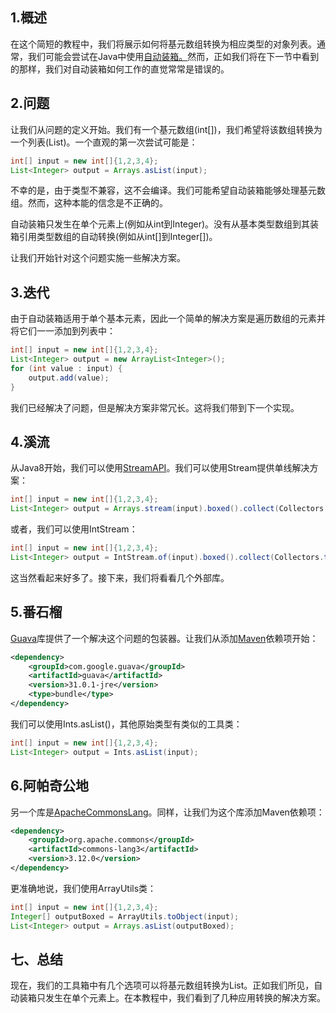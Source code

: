 ## 1.概述

在这个简短的教程中，我们将展示如何将基元数组转换为相应类型的对象列表。通常，我们可能会尝试在Java中使用[自动装箱。](https://www.baeldung.com/java-wrapper-classes#autoboxing-and-unboxing)然而，正如我们将在下一节中看到的那样，我们对自动装箱如何工作的直觉常常是错误的。

## 2.问题

让我们从问题的定义开始。我们有一个基元数组(int[])，我们希望将该数组转换为一个列表(List<Integer>)。一个直观的第一次尝试可能是：

```java
int[] input = new int[]{1,2,3,4};
List<Integer> output = Arrays.asList(input);
```

不幸的是，由于类型不兼容，这不会编译。我们可能希望自动装箱能够处理基元数组。然而，这种本能的信念是不正确的。

自动装箱只发生在单个元素上(例如从int到Integer)。没有从基本类型数组到其装箱引用类型数组的自动转换(例如从int[]到Integer[])。

让我们开始针对这个问题实施一些解决方案。

## 3.迭代

由于自动装箱适用于单个基本元素，因此一个简单的解决方案是遍历数组的元素并将它们一一添加到列表中：

```java
int[] input = new int[]{1,2,3,4};
List<Integer> output = new ArrayList<Integer>();
for (int value : input) {
    output.add(value);
}
```

我们已经解决了问题，但是解决方案非常冗长。这将我们带到下一个实现。

## 4.溪流

从Java8开始，我们可以使用[StreamAPI](https://www.baeldung.com/java-streams)。我们可以使用Stream提供单线解决方案：

```java
int[] input = new int[]{1,2,3,4};
List<Integer> output = Arrays.stream(input).boxed().collect(Collectors.toList());
```

或者，我们可以使用IntStream：

```java
int[] input = new int[]{1,2,3,4};
List<Integer> output = IntStream.of(input).boxed().collect(Collectors.toList());
```

这当然看起来好多了。接下来，我们将看看几个外部库。

## 5.番石榴

[Guava](https://www.baeldung.com/category/guava/)库提供了一个解决这个问题的包装器。让我们从添加[Maven](https://search.maven.org/artifact/com.google.guava/guava)依赖项开始：

```xml
<dependency>
    <groupId>com.google.guava</groupId>
    <artifactId>guava</artifactId>
    <version>31.0.1-jre</version>
    <type>bundle</type>
</dependency>
```

我们可以使用Ints.asList()，其他原始类型有类似的工具类：

```java
int[] input = new int[]{1,2,3,4};
List<Integer> output = Ints.asList(input);
```

## 6.阿帕奇公地

另一个库是[ApacheCommonsLang](https://search.maven.org/artifact/org.apache.commons/commons-lang3)。同样，让我们为这个库添加Maven依赖项：

```xml
<dependency>
    <groupId>org.apache.commons</groupId>
    <artifactId>commons-lang3</artifactId>
    <version>3.12.0</version>
</dependency>
```

更准确地说，我们使用ArrayUtils类：

```java
int[] input = new int[]{1,2,3,4};
Integer[] outputBoxed = ArrayUtils.toObject(input);
List<Integer> output = Arrays.asList(outputBoxed);
```

## 七、总结

现在，我们的工具箱中有几个选项可以将基元数组转换为List。正如我们所见，自动装箱只发生在单个元素上。在本教程中，我们看到了几种应用转换的解决方案。